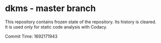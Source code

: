 # dkms - master branch

This repository contains frozen state of the repository.
Its history is cleared. It is used only for static code
analysis with Codacy.

Commit Time: 1692171943